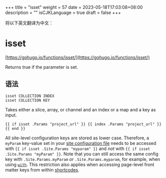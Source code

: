 +++
title = "isset"
weight = 57
date = 2023-05-18T17:03:08+08:00
description = ""
isCJKLanguage = true
draft = false
+++

将以下英文翻译为中文：
# isset

[https://gohugo.io/functions/isset/](https://gohugo.io/functions/isset/)

Returns true if the parameter is set.

## 语法

```
isset COLLECTION INDEX
isset COLLECTION KEY
```

Takes either a slice, array, or channel and an index or a map and a key as input.

```go-html-template
{{ if isset .Params "project_url" }} {{ index .Params "project_url" }}{{ end }}
```

All site-level configuration keys are stored as lower case. Therefore, a `myParam` key-value set in your [site configuration file](https://gohugo.io/getting-started/configuration/) needs to be accessed with `{{ if isset .Site.Params "myparam" }}` and *not* with `{{ if isset .Site.Params "myParam" }}`. Note that you can still access the same config key with `.Site.Params.myParam` *or* `.Site.Params.myparam`, for example, when using [`with`](https://gohugo.io/functions/with). This restriction also applies when accessing page-level front matter keys from within [shortcodes](https://gohugo.io/content-management/shortcodes/).
